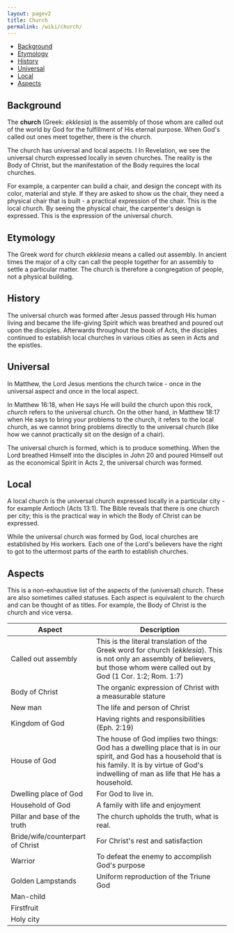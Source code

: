 ```yaml
---
layout: pagev2
title: Church
permalink: /wiki/church/
---
```

- [Background](#background)
- [Etymology](#etymology)
- [History](#history)
- [Universal](#universal)
- [Local](#local)
- [Aspects](#aspects)

## Background

The **church** (Greek: *ekklesia*) is the assembly of those whom are called out of the world by God for the fulfillment of His eternal purpose. When God's called out ones meet together, there is the church. 

The church has universal and local aspects. I In Revelation, we see the universal church expressed locally in seven churches. The reality is the Body of Christ, but the manifestation of the Body requires the local churches. 

For example, a carpenter can build a chair, and design the concept with its color, material and style. If they are asked to show us the chair, they need a physical chair that is built - a practical expression of the chair. This is the local church. By seeing the physical chair, the carpenter's design is expressed. This is the expression of the universal church.

## Etymology

The Greek word for church *ekklesia* means a called out assembly. In ancient times the major of a city can call the people together for an assembly to settle a particular matter. The church is therefore a congregation of people, not a physical building. 

## History

The universal church was formed after Jesus passed through His human living and became the life-giving Spirit which was breathed and poured out upon the disciples. Afterwards throughout the book of Acts, the disciples continued to establish local churches in various cities as seen in Acts and the epistles.

## Universal

In Matthew, the Lord Jesus mentions the church twice - once in the universal aspect and once in the local aspect.

In Matthew 16:18, when He says He will build the church upon this rock, *church* refers to the universal church. On the other hand, in Matthew 18:17 when He says to bring your problems to the church, it refers to the local church, as we cannot bring problems directly to the universal church (like how we cannot practically sit on the design of a chair).

The universal church is formed, which is to produce something. When the Lord breathed Himself into the disciples in John 20 and poured Himself out as the economical Spirit in Acts 2, the universal church was formed. 

## Local

A local church is the universal church expressed locally in a particular city - for example Antioch (Acts 13:1). The Bible reveals that there is one church per city; this is the practical way in which the Body of Christ can be expressed.

While the universal church was formed by God, local churches are established by His workers. Each one of the Lord's believers have the right to got to the uttermost parts of the earth to establish churches.

## Aspects

This is a non-exhaustive list of the aspects of the (universal) church. These are also sometimes called statuses. Each aspect is equivalent to the church and can be thought of as titles. For example, the Body of Christ is the church and vice versa. 

| Aspect | Description |
| --- | --- |
| Called out assembly | This is the literal translation of the Greek word for church (*ekklesia*). This is not only an assembly of believers, but those whom were called out by God (1 Cor. 1:2; Rom. 1:7) |
| Body of Christ | The organic expression of Christ with a measurable stature |
| New man | The life and person of Christ |
| Kingdom of God | Having rights and responsibilities (Eph. 2:19) |
| House of God | The house of God implies two things: God has a dwelling place that is in our spirit, and God has a household that is his family. It is by virtue of God's indwelling of man as life that He has a household. | 
| Dwelling place of God | For God to live in. |
| Household of God | A family with life and enjoyment |
| Pillar and base of the truth | The church upholds the truth, what is real. |
| Bride/wife/counterpart of Christ | For Christ's rest and satisfaction |
| Warrior | To defeat the enemy to accomplish God's purpose | 
| Golden Lampstands | Uniform reproduction of the Triune God | 
| Man-child |  |
| Firstfruit | |
| Holy city | |